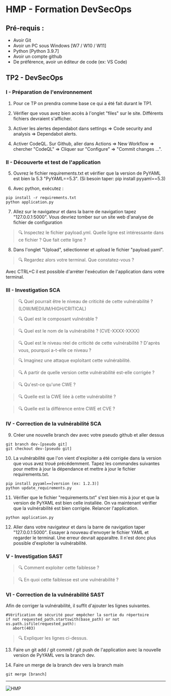 # HMP - Formation DevSecOps

## Pré-requis :
- Avoir Git
- Avoir un PC sous Windows [W7 / W10 / W11]
- Python [Python 3.9.7]
- Avoir un compte github
- De préférence, avoir un éditeur de code (ex: VS Code)

## TP2 - DevSecOps

### I - Préparation de l'environnement
1) Pour ce TP on prendra comme base ce qui a été fait durant le TP1.

2) Vérifier que vous avez bien accès à l'onglet "files" sur le site. Différents fichiers devraient s'afficher.

3) Activer les alertes dependabot dans settings => Code security and analysis => Dependabot alerts.
4) Activer CodeQL. Sur Github, aller dans Actions => New Workflow => chercher "CodeQL" => Cliquer sur "Configure" => "Commit changes ...".

### II - Découverte et test de l'application

5) Ouvrez le fichier requirements.txt et vérifier que la version de PyYAML est bien la 5.3 "PyYAML==5.3". (Si besoin taper: pip install pyyaml==5.3)

6) Avec python, exécutez :
```
pip install -r requirements.txt
python application.py
```

7) Allez sur le navigateur et dans la barre de navigation tapez "127.0.0.1:5000". Vous devriez tomber sur un site web d'analyse de fichier de configuration 

> :mag: Inspectez le fichier payload.yml. Quelle ligne est intéressante dans ce fichier ? Que fait cette ligne ?

8) Dans l'onglet "Upload", sélectionner et upload le fichier "payload.yaml". 

> :mag: Regardez alors votre terminal. Que constatez-vous ?

Avec CTRL+C il est possible d'arréter l'exécution de l'application dans votre terminal. 

### III - Investigation SCA

> :mag: Quel pourrait être le niveau de criticité de cette vulnérabilité  ? (LOW/MEDIUM/HIGH/CRITICAL)

> :mag: Quel est le composant vulnérable ?

> :mag: Quel est le nom de la vulnérabilité ? (CVE-XXXX-XXXX)

> :mag: Quel est le niveau réel de criticité de cette vulnérabilité ? D'après vous, pourquoi a-t-elle ce niveau ?

> :mag: Imaginez une attaque exploitant cette vulnérabilité.

> :mag: A partir de quelle version cette vulnérabilité est-elle corrigée ?

> :mag: Qu'est-ce qu'une CWE ?

> :mag: Quelle est la CWE liée à cette vulnérabilité ?

> :mag: Quelle est la différence entre CWE et CVE ?


### IV - Correction de la vulnérabilité SCA

9) Créer une nouvelle branch dev avec votre pseudo github et aller dessus
```
git branch dev-[pseudo git]
git checkout dev-[pseudo git]
```

10) La vulnérabilité que l'on vient d'exploiter a été corrigée dans la version que vous avez troué précédemment.
Tapez les commandes suivantes pour mettre à jour la dépendance et mettre à jour le fichier requirements.txt. 

```
pip install pyyaml==[version (ex: 1.2.3)]
python update_requirements.py
```

11) Vérifier que le fichier "requirements.txt" s'est bien mis à jour et que la version de PyYAML est bien celle installée. On va maintenant vérifier que la vulnérabilité est bien corrigée. Relancer l'application.
```
python application.py
```

12) Aller dans votre navigateur et dans la barre de navigation taper "127.0.0.1:5000". Essayer à nouveau d'envoyer le fichier YAML et regarder le terminal. Une erreur devrait apparaître. Il n'est donc plus possible d'exploiter la vulnérabilité.

### V - Investigation SAST

> :mag: Comment exploiter cette faiblesse ?

> :mag: En quoi cette faiblesse est une vulnérabilité ?

### VI - Correction de la vulnérabilité SAST

Afin de corriger la vulnérabilité, il suffit d'ajouter les lignes suivantes.
```
#Vérification de sécurité pour empêcher la sortie du répertoire
if not requested_path.startswith(base_path) or not os.path.isfile(requested_path):
   abort(403)
```
> :mag: Expliquer les lignes ci-dessus.


13) Faire un git add / git commit / git push de l'application avec la nouvelle version de PyYAML vers la branch dev.

14) Faire un merge de la branch dev vers la branch main
```
git merge [branch]
```

____________________________________________________________________________________________________________
   ![HMP](https://github.com/user-attachments/assets/e7576c9a-c7bd-4150-aba2-9adee745a976)
